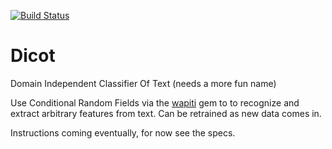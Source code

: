 [![Build Status](https://travis-ci.org/wstrinz/dicot.png?branch=master)](https://travis-ci.org/wstrinz/dicot)

Dicot
=====

Domain Independent Classifier Of Text (needs a more fun name)

Use Conditional Random Fields via the [wapiti](https://github.com/inukshuk/wapiti-ruby) gem to to recognize and extract arbitrary features from text.
Can be retrained as new data comes in.

Instructions coming eventually, for now see the specs.
